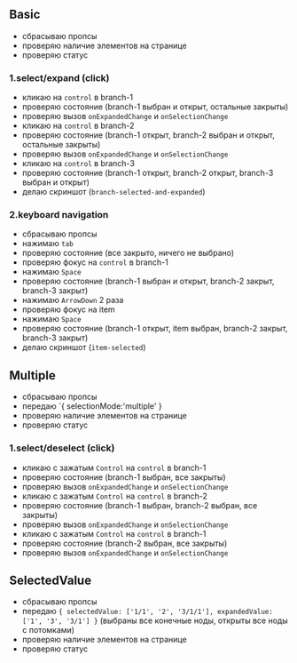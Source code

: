 ## Basic

- сбрасываю пропсы
- проверяю наличие элементов на странице
- проверяю статус 

### 1.select/expand (click)

- кликаю на `control` в branch-1
- проверяю состояние (branch-1 выбран и открыт, остальные закрыты)
- проверяю вызов `onExpandedChange` и `onSelectionChange`
- кликаю на `control` в branch-2
- проверяю состояние (branch-1 открыт, branch-2 выбран и открыт, остальные закрыты)
- проверяю вызов `onExpandedChange` и `onSelectionChange`
- кликаю на `control` в branch-3
- проверяю состояние (branch-1 открыт, branch-2 открыт, branch-3 выбран и открыт)
- делаю скриншот (`branch-selected-and-expanded`)

### 2.keyboard navigation

- сбрасываю пропсы
- нажимаю `tab`
- проверяю состояние (все закрыто, ничего не выбрано)
- проверяю фокус на `control` в branch-1
- нажимаю `Space`
- проверяю состояние (branch-1 выбран и открыт, branch-2 закрыт, branch-3 закрыт)
- нажимаю `ArrowDown` 2 раза
- проверяю фокус на item
- нажимаю `Space`
- проверяю состояние (branch-1 открыт, item выбран, branch-2 закрыт, branch-3 закрыт)
- делаю скриншот (`item-selected`)

## Multiple

- сбрасываю пропсы
- передаю `{ selectionMode:'multiple' }
- проверяю наличие элементов на странице
- проверяю статус 

### 1.select/deselect (click)

- кликаю c зажатым `Control` на `control` в branch-1
- проверяю состояние (branch-1 выбран, все закрыты)
- проверяю вызов `onExpandedChange` и `onSelectionChange`
- кликаю c зажатым `Control` на `control` в branch-2
- проверяю состояние (branch-1 выбран, branch-2 выбран, все закрыты)
- проверяю вызов `onExpandedChange` и `onSelectionChange`
- кликаю c зажатым `Control` на `control` в branch-1
- проверяю состояние (branch-2 выбран, все закрыты)
- проверяю вызов `onExpandedChange` и `onSelectionChange`


## SelectedValue

- сбрасываю пропсы
- передаю `{ selectedValue: ['1/1', '2', '3/1/1'], expandedValue: ['1', '3', '3/1'] }`
(выбраны все конечные ноды, открыты все ноды с потомками)
- проверяю наличие элементов на странице
- проверяю статус 